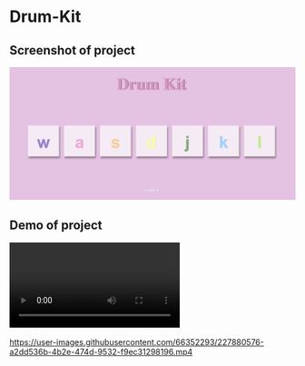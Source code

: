 # Drum-Kit 

## Screenshot of project

![Screenshot of project](https://github.com/An3sha/Drum-Kit/blob/master/image.jpg)

## Demo of project

<video src="https://github.com/An3sha/Drum-Kit/blob/master/project-demo.mp4"></video>




https://user-images.githubusercontent.com/66352293/227880576-a2dd536b-4b2e-474d-9532-f9ec31298196.mp4

